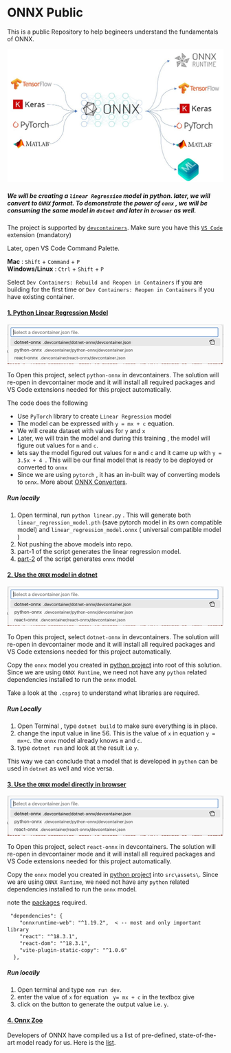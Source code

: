 # ONNX Public

This is a public Repository to help begineers understand the fundamentals of ONNX. 

![ONNX Logo](onnx.jpeg)

##### We will be creating a `linear Regression` model in python. later, we will convert to `ONNX` format. To demonstrate the power of `onnx` , we will be consuming the same model in `dotnet` and later in `browser` as well.

The project is supported by [`devcontainers`](https://docs.github.com/en/codespaces/setting-up-your-project-for-codespaces/adding-a-dev-container-configuration/introduction-to-dev-containers). Make sure you have this [`VS Code`](https://marketplace.visualstudio.com/items?itemName=ms-vscode-remote.remote-containers) extension (mandatory)

Later, open VS Code Command Palette.

**Mac** : `Shift` + `Command` + `P` <br>
**Windows/Linux** : `Ctrl` + `Shift` + `P` <br>

Select `Dev Containers: Rebuild and Reopen in Containers` if you are building for the first time or `Dev Containers: Reopen in Containers` if you have existing container.

#### [1. Python Linear Regression Model](#1-python-linear-regression-model)

![alt text](image.png)

To Open this project, select `python-onnx` in devcontainers. The solution will re-open in devcontainer mode and it will install all required packages and VS Code extensions needed for this project automatically.

The code does the following

- Use `PyTorch` library to create `Linear Regression` model
- The model can be expressed with `y = mx + c` equation.
- We will create dataset with values for `y` and `x`
- Later, we will train the model and during this training , the model will figure out values for `m` and `c`.
- lets say the model figured out values for `m` and `c` and it came up with `y = 3.5x + 4 `. This will be our final model that is ready to be deployed or converted to `onnx`
- Since we are using `pytorch` , it has an in-built way of converting models to `onnx`. More about [ONNX Converters](https://onnx.ai/onnx/intro/converters.html).

##### Run locally

1. Open terminal, run `python linear.py` . This will generate both `linear_regression_model.pth` (save pytorch model in its own compatible model) and `linear_regression_model.onnx` ( universal compatible model )
2. Not pushing the above models into repo. 
3. part-1 of the script generates the linear regression model.
4. [part-2](https://github.com/saibhaskerraju/onnx-public/blob/bb5fbba1b841b2dd7646185e7918536020f69be9/python-onnx/linear.py#L42) of the script generates `onnx` model

#### [2. Use the `ONNX` model in dotnet](#2-use-the-onnx-model-in-dotnet)

![alt text](image.png)

To Open this project, select `dotnet-onnx` in devcontainers. The solution will re-open in devcontainer mode and it will install all required packages and VS Code extensions needed for this project automatically.

Copy the `onnx` model you created in [python project](#1-python-linear-regression-model) into root of this solution. Since we are using `ONNX Runtime`, we need not have any `python` related dependencies installed to run the `onnx` model. 

Take a look at the `.csproj` to understand what libraries are required.

##### Run Locally

1. Open Terminal , type `dotnet build` to make sure everything is in place.
2. change the input value in line 56. This is the value of `x` in equation `y = mx+c`. the `onnx` model already knows `m` and `c`.
3. type `dotnet run` and look at the result i.e `y`.

This way we can conclude that a model that is developed in `python` can be used in `dotnet` as well and vice versa.

#### [3. Use the `ONNX` model directly in browser](#3-use-the-onnx-model-directly-in-browser)

![alt text](image.png)

To Open this project, select `react-onnx` in devcontainers. The solution will re-open in devcontainer mode and it will install all required packages and VS Code extensions needed for this project automatically.

Copy the `onnx` model you created in [python project](#1-python-linear-regression-model) into `src\assets\`. Since we are using `ONNX Runtime`, we need not have any `python` related dependencies installed to run the `onnx` model. 

note the [packages](https://github.com/saibhaskerraju/onnx-public/blob/bb5fbba1b841b2dd7646185e7918536020f69be9/react-onnx/package.json#L13) required.
```
 "dependencies": {
    "onnxruntime-web": "^1.19.2",  < -- most and only important library
    "react": "^18.3.1",
    "react-dom": "^18.3.1",
    "vite-plugin-static-copy": "^1.0.6" 
  },
```

##### Run locally

1. Open terminal and type `nom run dev`.
2. enter the value of `x` for equation ` y= mx + c` in the textbox give
3. click on the button to generate the output value i.e. `y`.

#### [4. Onnx Zoo](#4-onnx-zoo)

Developers of ONNX have compiled us a list of pre-defined, state-of-the-art model ready for us. Here is the [list](https://github.com/onnx/models).